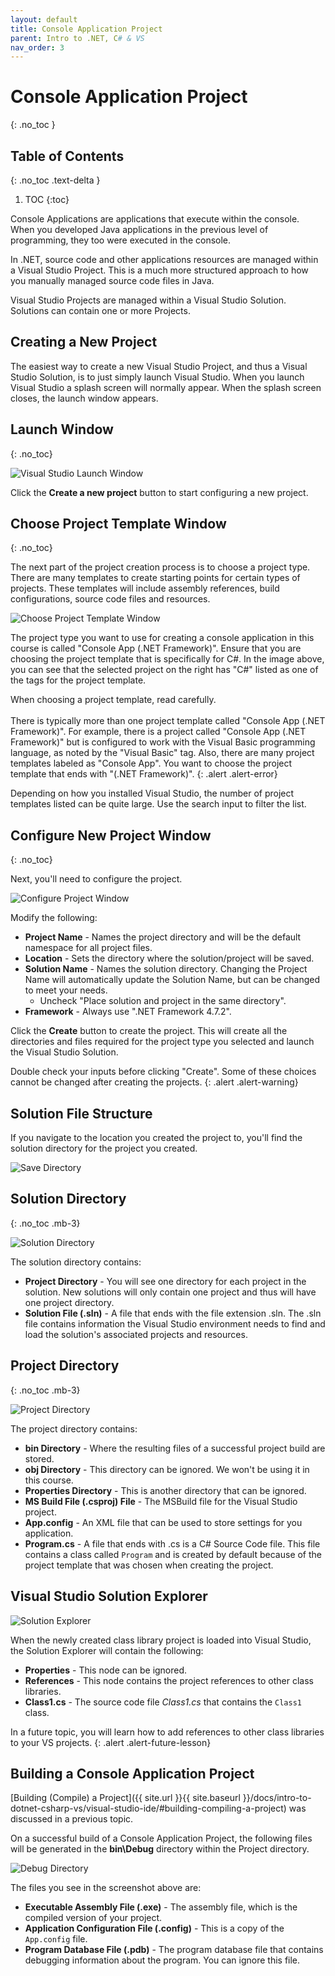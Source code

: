 ```yaml
---
layout: default
title: Console Application Project
parent: Intro to .NET, C# & VS
nav_order: 3
---
```


# Console Application Project
{: .no_toc }

## Table of Contents
{: .no_toc .text-delta }

1. TOC
{:toc}

Console Applications are applications that execute within the console. When you developed Java applications in the previous level of programming, they too were executed in the console.

In .NET, source code and other applications resources are managed within a Visual Studio Project. This is a much more structured approach to how you manually managed source code files in Java.

Visual Studio Projects are managed within a Visual Studio Solution.  Solutions can contain one or more Projects.

## Creating a New Project

The easiest way to create a new Visual Studio Project, and thus a Visual Studio Solution, is to just simply launch Visual Studio. When you launch Visual Studio a splash screen will normally appear. When the splash screen closes, the launch window appears.

## Launch Window
{: .no_toc}

![Visual Studio Launch Window](../images/console-application-project/launch-screen.png)

Click the **Create a new project** button to start configuring a new project.

## Choose Project Template Window
{: .no_toc}

The next part of the project creation process is to choose a project type. There are many templates to create starting points for certain types of projects. These templates will include assembly references, build configurations, source code files and resources.

![Choose Project Template Window](../images/console-application-project/choose-project-template-screen.png)

The project type you want to use for creating a console application in this course is called "Console App (.NET Framework)". Ensure that you are choosing the project template that is specifically for C#. In the image above, you can see that the selected project on the right has "C#" listed as one of the tags for the project template.

When choosing a project template, read carefully.<br /><br /> There is typically more than one project template called "Console App (.NET Framework)". For example, there is a project called "Console App (.NET Framework)" but is configured to work with the Visual Basic programming language, as noted by the "Visual Basic" tag. Also, there are many project templates labeled as "Console App". You want to choose the project template that ends with "(.NET Framework)".
{: .alert .alert-error}

Depending on how you installed Visual Studio, the number of project templates listed can be quite large. Use the search input to filter the list.

## Configure New Project Window
{: .no_toc}

Next, you'll need to configure the project.

![Configure Project Window](../images/console-application-project/configure-project-screen.png)

Modify the following:

- **Project Name** - Names the project directory and will be the default namespace for all project files.
- **Location** - Sets the directory where the solution/project will be saved.
- **Solution Name** - Names the solution directory. Changing the Project Name will automatically update the Solution Name, but can be changed to meet your needs.
    - Uncheck "Place solution and project in the same directory".
- **Framework** - Always use ".NET Framework 4.7.2".

Click the **Create** button to create the project.  This will create all the directories and files required for the project type you selected and launch the Visual Studio Solution.

Double check your inputs before clicking "Create". Some of these choices cannot be changed after creating the projects.
{: .alert .alert-warning}

## Solution File Structure

If you navigate to the location you created the project to, you'll find the solution directory for the project you created.

![Save Directory](../images/console-application-project/repo-directory.png)

## Solution Directory
{: .no_toc .mb-3}

![Solution Directory](../images/console-application-project/solution-directory.png)

The solution directory contains:

- **Project Directory** - You will see one directory for each project in the solution. New solutions will only contain one project and thus will have one project directory.
- **Solution File (.sln)** - A file that ends with the file extension .sln. The .sln file contains information the Visual Studio environment needs to find and load the solution's associated projects and resources.

## Project Directory
{: .no_toc .mb-3}

![Project Directory](../images/console-application-project/project-directory.png)

The project directory contains:

- **bin Directory** - Where the resulting files of a successful project build are stored.
- **obj Directory** - This directory can be ignored. We won't be using it in this course.
- **Properties Directory** - This is another directory that can be ignored.
- **MS Build File (.csproj) File** - The MSBuild file for the Visual Studio project.
- **App.config** - An XML file that can be used to store settings for you application.
- **Program.cs** - A file that ends with .cs is a C# Source Code file. This file contains a class called `Program` and is created by default because of the project template that was chosen when creating the project.

## Visual Studio Solution Explorer

![Solution Explorer](../images/console-application-project/solution-explorer.png)

When the newly created class library project is loaded into Visual Studio, the Solution Explorer will contain the following:

- **Properties** - This node can be ignored.
- **References** - This node contains the project references to other class libraries.
- **Class1.cs** - The source code file _Class1.cs_ that contains the `Class1` class.

In a future topic, you will learn how to add references to other class libraries to your VS projects.
{: .alert .alert-future-lesson}

## Building a Console Application Project

[Building (Compile) a Project]({{ site.url }}{{ site.baseurl }}/docs/intro-to-dotnet-csharp-vs/visual-studio-ide/#building-compiling-a-project) was discussed in a previous topic.

On a successful build of a Console Application Project, the following files will be generated in the **bin\Debug** directory within the Project directory.

![Debug Directory](../images/console-application-project/debug-directory.png)

The files you see in the screenshot above are:

- **Executable Assembly File (.exe)** - The assembly file, which is the compiled version of your project.
- **Application Configuration File (.config)** - This is a copy of the `App.config` file.
- **Program Database File (.pdb)** - The program database file that contains debugging information about the program. You can ignore this file.